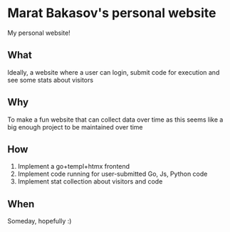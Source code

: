 # Marat Bakasov's personal website

My personal website!

## What

Ideally, a website where a user can login, submit code for execution and see some stats about visitors

## Why

To make a fun website that can collect data over time as this seems like a big enough project to be maintained over time

## How
1. Implement a go+templ+htmx frontend
2. Implement code running for user-submitted Go, Js, Python code
3. Implement stat collection about visitors and code 

## When

Someday, hopefully :)
